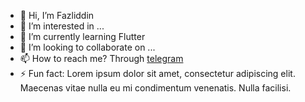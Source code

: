 - 👋 Hi, I’m Fazliddin
- 👀 I’m interested in ...
- 🌱 I’m currently learning Flutter
- 💞️ I’m looking to collaborate on ...
- 📫 How to reach me? Through [telegram](https://t.me/Fazliddin3303)
- ⚡ Fun fact: Lorem ipsum dolor sit amet, consectetur adipiscing elit. Maecenas vitae nulla eu mi condimentum venenatis. Nulla facilisi. 

<!---
ibragimov05/ibragimov05 is a ✨ special ✨ repository because its `README.md` (this file) appears on your GitHub profile.
You can click the Preview link to take a look at your changes.
--->
